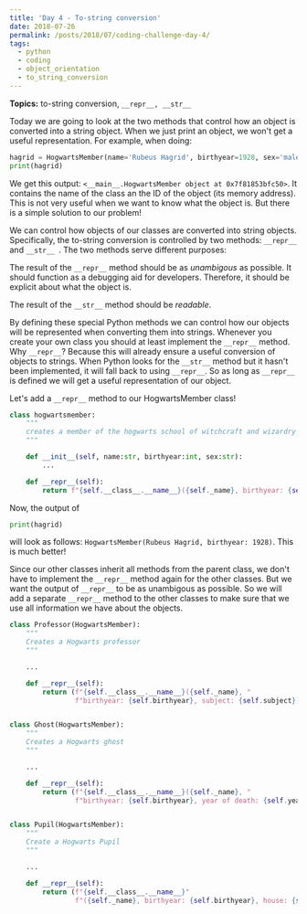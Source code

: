 ```yaml
---
title: 'Day 4 - To-string conversion'
date: 2018-07-26
permalink: /posts/2018/07/coding-challenge-day-4/
tags:
  - python
  - coding
  - object_orientation
  - to_string_conversion
---
```


**Topics:** to-string conversion, ```__repr__, __str__ ```

Today we are going to look at the two methods that control how an object is converted into a string object. When we just print an object, we won't get a useful representation. For example, when doing:

```python
hagrid = HogwartsMember(name='Rubeus Hagrid', birthyear=1928, sex='male')
print(hagrid)
```

We get this output: ```<__main__.HogwartsMember object at 0x7f81853bfc50>```. It contains the name of the class an the ID of the object (its memory address). This is not very useful when we want to know what the object is. But there is a simple solution to our problem!
   
We can control how objects of our classes are converted into string objects. Specifically, the to-string conversion is controlled by two methods: ```__repr__``` and ```__str__ ```. The two methods serve different purposes:   

The result of the ```__repr__``` method should be as *unambigous* as possible. It should function as a debugging aid for developers. Therefore, it should be explicit about what the object is.   
   
The result of the ```__str__``` method should be *readable*.   
   
By defining these special Python methods we can control how our objects will be represented when converting them into strings. Whenever you create your own class you should at least implement the ```__repr__``` method. Why ```__repr__```? Because this will already ensure a useful conversion of objects to strings. When Python looks for the ```__str__``` method but it hasn't been implemented, it will fall back to using ```__repr__```. So as long as ```__repr__``` is defined we will get a useful representation of our object.   
   
Let's add a ```__repr__``` method to our HogwartsMember class!

```python
class hogwartsmember:
    """
    creates a member of the hogwarts school of witchcraft and wizardry
    """

    def __init__(self, name:str, birthyear:int, sex:str):
        ...

    def __repr__(self):
        return f"{self.__class__.__name__}({self._name}, birthyear: {self.birthyear})"

```

Now, the output of 
```python
print(hagrid)
```

will look as follows: ```HogwartsMember(Rubeus Hagrid, birthyear: 1928)```. This is much better!   
   
Since our other classes inherit all methods from the parent class, we don't have to implement the ```__repr__``` method again for the other classes. But we want the output of ```__repr__``` to be as unambigous as possible. So we will add a separate ```__repr__``` method to the other classes to make sure that we use all information we have about the objects.

```python
class Professor(HogwartsMember):
    """
    Creates a Hogwarts professor
    """

    ...

    def __repr__(self):
        return (f"{self.__class__.__name__}({self._name}, "
                f"birthyear: {self.birthyear}, subject: {self.subject})")


class Ghost(HogwartsMember):
    """
    Creates a Hogwarts ghost
    """

    ...

    def __repr__(self):
        return (f"{self.__class__.__name__}({self._name}, "
                f"birthyear: {self.birthyear}, year of death: {self.year_of_death})")


class Pupil(HogwartsMember):
    """
    Create a Hogwarts Pupil
    """

    ...

    def __repr__(self):
        return (f"{self.__class__.__name__}"
                f"({self._name}, birthyear: {self.birthyear}, house: {self.house})")

```
